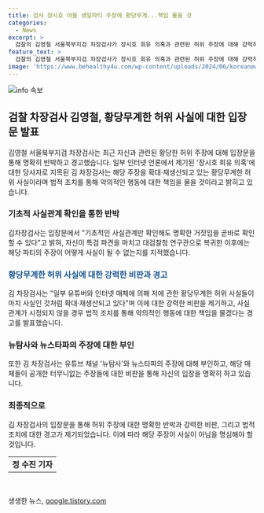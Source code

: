 ```yaml
---
title: 검사 장시호 아들 생일파티 주장에 황당무계...책임 물을 것
categories:
  - News
excerpt: >
  검찰의 김영철 서울북부지검 차장검사가 장시호 회유 의혹과 관련된 허위 주장에 대해 강력히 부인하며, 사실관계가 시정되지 않으면 법적 조치를 통해 책임을 물을 것이라 경고했다. 이에 대한 데일리안의 보도는 논란에 대한 검찰의 입장과 함께 A씨의 인터뷰를 토대로 한 유튜브 채널 뉴탐사의 주장에 대한 내용으로 전개되었다. 김 차장검사는 해당 주장을 터무니없는 황당무계한 허위 사실이라며 비판하고, 뉴스타파의 보도에 대해서도 부인하며 사실관계를 명백히 밝혔음에도 불구하고 추가적인 법적 조치를 통해 악의적인 행동에 대한 책임을 물을 것이라고 강조했다.
feature_text: >
  검찰의 김영철 서울북부지검 차장검사가 장시호 회유 의혹과 관련된 허위 주장에 대해 강력히 부인하며, 사실관계가 시정되지 않으면 법적 조치를 통해 책임을 물을 것이라 경고했다. 이에 대한 데일리안의 보도는 논란에 대한 검찰의 입장과 함께 A씨의 인터뷰를 토대로 한 유튜브 채널 뉴탐사의 주장에 대한 내용으로 전개되었다. 김 차장검사는 해당 주장을 터무니없는 황당무계한 허위 사실이라며 비판하고, 뉴스타파의 보도에 대해서도 부인하며 사실관계를 명백히 밝혔음에도 불구하고 추가적인 법적 조치를 통해 악의적인 행동에 대한 책임을 물을 것이라고 강조했다.
image: 'https://www.behealthy4u.com/wp-content/uploads/2024/06/koreanews.jpg'
---
```


<p><img src="https://www.behealthy4u.com/wp-content/uploads/2024/06/koreanews.jpg" alt="info 속보" /></p>

<h2 data-ke-size="size26">검찰 차장검사 김영철, 황당무계한 허위 사실에 대한 입장문 발표</h2>

<p data-ke-size="size16">김영철 서울북부지검 차장검사는 최근 자신과 관련된 황당한 허위 주장에 대해 입장문을 통해 명확히 반박하고 경고했습니다. 일부 인터넷 언론에서 제기된 '장시호 회유 의혹'에 대한 당사자로 지목된 김 차장검사는 해당 주장을 확대·재생산되고 있는 황당무계한 허위 사실이라며 법적 조치를 통해 악의적인 행동에 대한 책임을 물을 것이라고 밝히고 있습니다.</p>

<h3 data-ke-size="size24">기초적 사실관계 확인을 통한 반박</h3>

<p data-ke-size="size16">김차장검사는 입장문에서 "기초적인 사실관계만 확인해도 명확한 거짓임을 곧바로 확인할 수 있다"고 밝혀, 자신이 특검 파견을 마치고 대검찰청 연구관으로 복귀한 이후에는 해당 파티의 주장이 어떻게 사실이 될 수 없는지를 지적했습니다.</p>

<h3 data-ke-size="size24"><b><span style="color: #1a5490;">황당무계한 허위 사실에 대한 강력한 비판과 경고</span></b></h3>

<p data-ke-size="size16">김 차장검사는 "일부 유튜버와 인터넷 매체에 의해 저에 관한 황당무계한 허위 사실들이 마치 사실인 것처럼 확대·재생산되고 있다"며 이에 대한 강력한 비판을 제기하고, 사실관계가 시정되지 않을 경우 법적 조치를 통해 악의적인 행동에 대한 책임을 물겠다는 경고를 발표했습니다.</p>

<h3 data-ke-size="size24">뉴탐사와 뉴스타파의 주장에 대한 부인</h3>

<p data-ke-size="size16">또한 김 차장검사는 유튜브 채널 '뉴탐사'와 뉴스타파의 주장에 대해 부인하고, 해당 매체들이 공개한 터무니없는 주장들에 대한 비판을 통해 자신의 입장을 명확히 하고 있습니다.</p>

<h3 data-ke-size="size24">최종적으로</h3>

<p data-ke-size="size16">김 차장검사의 입장문을 통해 허위 주장에 대한 명확한 반박과 강력한 비판, 그리고 법적 조치에 대한 경고가 제기되었습니다. 이에 따라 해당 주장이 사실이 아님을 명심해야 할 것입니다.</p>

<table>
    <tbody>
        <tr>
            <td style="text-align: center; height: 17px;"><b>정 수진 기자</b></td>
        </tr>
    </tbody>
</table>

<p data-ke-size="size16">&nbsp;</p>
생생한 뉴스, <a href="https://qoogle.tistory.com" rel="dofollow">qoogle.tistory.com</a>


